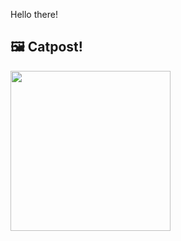 Hello there!



## 🖼️ Catpost!

<sub>
    <img src="https://cdn2.thecatapi.com/images/9v.jpg" height="256">
</sub>

